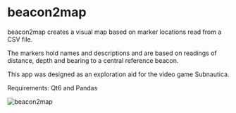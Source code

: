 # beacon2map

beacon2map creates a visual map based on marker locations read from a CSV file.

The markers hold names and descriptions and are based on readings of distance, depth and bearing to a central reference beacon.

This app was designed as an exploration aid for the video game Subnautica.

Requirements: Qt6 and Pandas

![beacon2map](https://github.com/Merkwurdichliebe/beacon2map/blob/master/docs/beacon2map-screen.jpg?raw=true)


